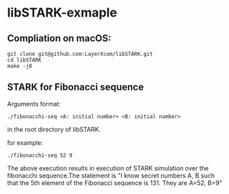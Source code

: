 # libSTARK-exmaple

## Compliation on macOS:
```
git clone git@github.com:LayerXcom/libSTARK.git
cd libSTARK
make -j8
```

## STARK for Fibonacci sequence

Arguments format:
```
./fibonacchi-seq <A: initial number> <B: initial number>
```
in the root directory of libSTARK.

for example:
```
./fibonacchi-seq 52 9
```

The above execution results in execution of STARK simulation over the fibonacchi sequence.The statement is "I know secret numbers A, B such that the 5th element of the Fibonacci sequence is 131. They are A=52, B=9"
